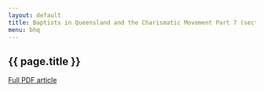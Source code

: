 ```yaml
---
layout: default
title: Baptists in Queensland and the Charismatic Movement Part 7 (section a)
menu: bhq
---
```

## {{ page.title }}

[Full PDF article](Charismatic-7-final-part-a-211123.pdf)
